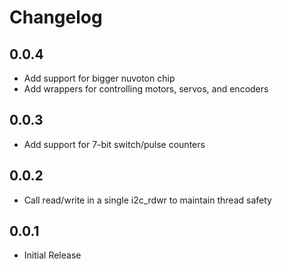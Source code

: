 # Changelog

0.0.4
-----

* Add support for bigger nuvoton chip
* Add wrappers for controlling motors, servos, and encoders

0.0.3
-----

* Add support for 7-bit switch/pulse counters

0.0.2
-----

* Call read/write in a single i2c_rdwr to maintain thread safety

0.0.1
-----

* Initial Release
